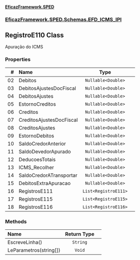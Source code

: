 #### [EficazFramework.SPED](EficazFrameworkSPED.md 'EficazFramework SPED')
### [EficazFramework.SPED.Schemas.EFD_ICMS_IPI](EficazFramework.SPED.Schemas.EFD_ICMS_IPI.md 'EficazFramework.SPED.Schemas.EFD_ICMS_IPI')

## RegistroE110 Class

Apuração do ICMS
### Properties

| # | Name | Type | |
| ---: | :--- | :---: | :--- |
| 02 | Debitos | `Nullable<Double>` |  |
| 03 | DebitosAjustesDocFiscal | `Nullable<Double>` |  |
| 04 | DebitosAjustes | `Nullable<Double>` |  |
| 05 | EstornoCreditos | `Nullable<Double>` |  |
| 06 | Creditos | `Nullable<Double>` |  |
| 07 | CreditosAjustesDocFiscal | `Nullable<Double>` |  |
| 08 | CreditosAjustes | `Nullable<Double>` |  |
| 09 | EstornoDebitos | `Nullable<Double>` |  |
| 10 | SaldoCredorAnterior | `Nullable<Double>` |  |
| 11 | SaldoDevedorApurado | `Nullable<Double>` |  |
| 12 | DeducoesTotais | `Nullable<Double>` |  |
| 13 | ICMS_Recolher | `Nullable<Double>` |  |
| 14 | SaldoCredorATransportar | `Nullable<Double>` |  |
| 15 | DebitosExtraApuracao | `Nullable<Double>` |  |
| 16 | RegistrosE111 | `List<RegistroE111>` |  |
| 17 | RegistrosE115 | `List<RegistroE115>` |  |
| 18 | RegistrosE116 | `List<RegistroE116>` |  |
### Methods

| Name | Return Type | |
| :--- | :---: | :--- |
| EscreveLinha() | `String` |  |
| LeParametros(string[]) | `Void` |  |
